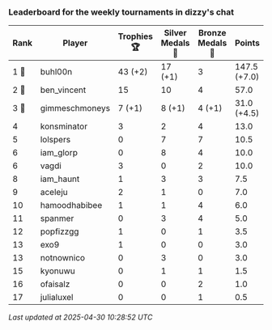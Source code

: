 ### Leaderboard for the weekly tournaments in dizzy's chat
| Rank | Player | Trophies 🏆 | Silver Medals 🥈 | Bronze Medals 🥉 | Points |
|------|--------|-------------|------------------|------------------|--------|
| 1 🥇 | buhl00n | 43 (+2) | 17 (+1) | 3 | 147.5 (+7.0) |
| 2 🥈 | ben_vincent | 15 | 10 | 4 | 57.0 |
| 3 🥉 | gimmeschmoneys | 7 (+1) | 8 (+1) | 4 (+1) | 31.0 (+4.5) |
| 4 | konsminator | 3 | 2 | 4 | 13.0 |
| 5 | lolspers | 0 | 7 | 7 | 10.5 |
| 6 | iam_glorp | 0 | 8 | 4 | 10.0 |
| 6 | vagdi | 3 | 0 | 2 | 10.0 |
| 8 | iam_haunt | 1 | 3 | 3 | 7.5 |
| 9 | aceleju | 2 | 1 | 0 | 7.0 |
| 10 | hamoodhabibee | 1 | 1 | 4 | 6.0 |
| 11 | spanmer | 0 | 3 | 4 | 5.0 |
| 12 | popfizzgg | 1 | 0 | 1 | 3.5 |
| 13 | exo9 | 1 | 0 | 0 | 3.0 |
| 13 | notnownico | 0 | 3 | 0 | 3.0 |
| 15 | kyonuwu | 0 | 1 | 1 | 1.5 |
| 16 | ofaisalz | 0 | 0 | 2 | 1.0 |
| 17 | julialuxel | 0 | 0 | 1 | 0.5 |

_Last updated at 2025-04-30 10:28:52 UTC_